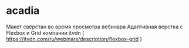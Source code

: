 # acadia
Макет свёрстан во время просмотра вебинара Адаптивная верстка с Flexbox и Grid компании itvdn ( https://itvdn.com/ru/webinars/description/flexbox-grid )

